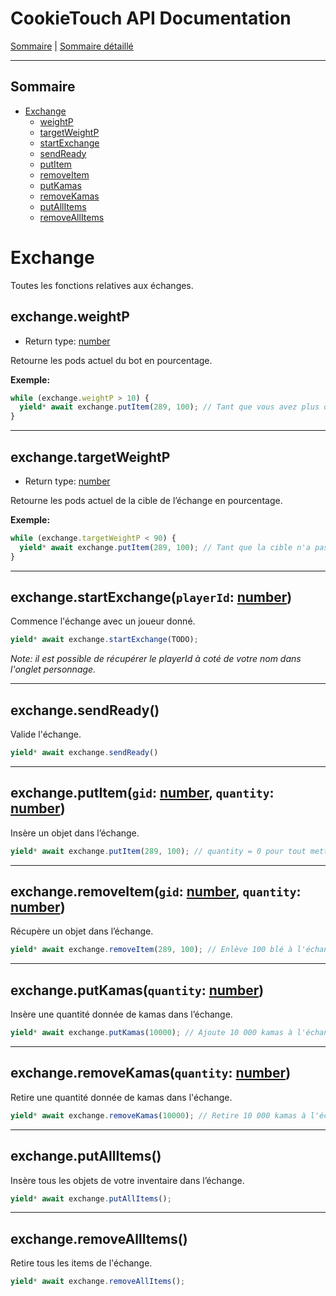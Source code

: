 # CookieTouch API Documentation
[Sommaire](SUMMARY.md) | [Sommaire détaillé](singlepage.md)

<hr>

## Sommaire
- [Exchange](#exchange)
  - [weightP](#exchangeweightp)
  - [targetWeightP](#exchange-target-weight-p)
  - [startExchange](#exchange-start-exchange)
  - [sendReady](#exchangesendready)
  - [putItem](#exchange-put-item)
  - [removeItem](#exchange-remove-item)
  - [putKamas](#exchange-put-kamas)
  - [removeKamas](#exchange-remove-kamas)
  - [putAllItems](#exchangeputallitems)
  - [removeAllItems](#exchangeremoveAllItems)

# Exchange
Toutes les fonctions relatives aux échanges.

## exchange.weightP
- Return type: <a href="https://developer.mozilla.org/fr-Fr/docs/Web/JavaScript/Data_structures#Number_type">number</a>

Retourne les pods actuel du bot en pourcentage.

**Exemple:**
```js
while (exchange.weightP > 10) {
  yield* await exchange.putItem(289, 100); // Tant que vous avez plus de 10% de pods, ajoute 100 blé à l'échange.
}
```

<hr>

<h2 id="exchange-target-weight-p">exchange.targetWeightP</h2>

- Return type: <a href="https://developer.mozilla.org/fr-Fr/docs/Web/JavaScript/Data_structures#Number_type">number</a>

Retourne les pods actuel de la cible de l’échange en pourcentage.

**Exemple:**
```js
while (exchange.targetWeightP < 90) {
  yield* await exchange.putItem(289, 100); // Tant que la cible n'a pas plus de 90% de pods, ajoute 100 blé à l'échange.
}
```
<hr>

<h2 id="exchange-start-exchange">exchange.startExchange(<code>playerId</code>: <a href="https://developer.mozilla.org/fr-Fr/docs/Web/JavaScript/Data_structures#Number_type">number</a>)</h2>


Commence l'échange avec un joueur donné.

```js
yield* await exchange.startExchange(TODO);
```
*Note: il est possible de récupérer le playerId à coté de votre nom dans l'onglet personnage.*
<hr>

## exchange.sendReady()
Valide l'échange.

```js
yield* await exchange.sendReady()
```
<hr>

<h2 id="exchange-put-item">exchange.putItem(<code>gid</code>: <a href="https://developer.mozilla.org/fr-Fr/docs/Web/JavaScript/Data_structures#Number_type">number</a>, <code>quantity</code>: <a href="https://developer.mozilla.org/fr-Fr/docs/Web/JavaScript/Data_structures#Number_type">number</a>)</h2>

Insère un objet dans l’échange.

```js
yield* await exchange.putItem(289, 100); // quantity = 0 pour tout mettre.
```
<hr>

<h2 id="exchange-remove-item">exchange.removeItem(<code>gid</code>: <a href="https://developer.mozilla.org/fr-Fr/docs/Web/JavaScript/Data_structures#Number_type">number</a>, <code>quantity</code>: <a href="https://developer.mozilla.org/fr-Fr/docs/Web/JavaScript/Data_structures#Number_type">number</a>)</h2>

Récupère un objet dans l’échange.

```js
yield* await exchange.removeItem(289, 100); // Enlève 100 blé à l'échange.
```
<hr>

<h2 id="exchange-put-kamas">exchange.putKamas(<code>quantity</code>: <a href="https://developer.mozilla.org/fr-Fr/docs/Web/JavaScript/Data_structures#Number_type">number</a>)</h2>

Insère une quantité donnée de kamas dans l’échange.

```js
yield* await exchange.putKamas(10000); // Ajoute 10 000 kamas à l'échange.
```
<hr>

<h2 id="exchange-remove-kamas">exchange.removeKamas(<code>quantity</code>: <a href="https://developer.mozilla.org/fr-Fr/docs/Web/JavaScript/Data_structures#Number_type">number</a>)</h2>

Retire une quantité donnée de kamas dans l'échange.

```js
yield* await exchange.removeKamas(10000); // Retire 10 000 kamas à l'échange.
```
<hr>

## exchange.putAllItems()
Insère tous les objets de votre inventaire dans l’échange.

```js
yield* await exchange.putAllItems();
```
<hr>

## exchange.removeAllItems()
Retire tous les items de l'échange.

```js
yield* await exchange.removeAllItems();
```
